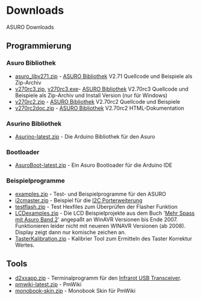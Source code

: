 # Downloads

ASURO Downloads <vspace>

## Programmierung<vspace>

### Asuro Bibliothek<vspace>

*   [asuro_libv271.zip][1] - [ASURO Bibliothek][2] V2.71 Quellcode und Beispiele als Zip-Archiv 
*   [v270rc3.zip][3], [v270rc3.exe][4]- [ASURO Bibliothek][2] V2.70rc3 Quellcode und Beispiele als Zip-Archiv und Install Version (nur für Windows) 
*   [v270rc2.zip][5] - [ASURO Bibliothek][2] V2.70rc2 Quellcode und Beispiele 
*   [v270rc2doc.zip][6] - [ASURO Bibliothek][2] V2.70rc2 HTML-Dokumentation <vspace>

### Asurino Bibliothek

*   [Asurino-latest.zip][7] - Die Arduino Bibliothek für den Asuro <vspace>

### Bootloader

*   [AsuroBoot-latest.zip][8] - Ein Asuro Bootloader für die Arduino IDE <vspace>

### Beispielprogramme

*   [examples.zip][9] - Test- und Beispielprogramme für den ASURO 
*   [i2cmaster.zip][10] - Beispiel für die [I2C Porterweiterung][11] 
*   [testflash.zip][12] - Test Hexfiles zum Überprüfen der Flasher Funktion 
*   [LCDexamples.zip][13] - Die LCD Beispielprojekte aus dem Buch '[Mehr Spass mit Asuro Band 2][14]' angepaßt an WinAVR Versionen bis Ende 2007. Funktionieren leider nicht mit neueren WINAVR Versionen (ab 2008). Display zeigt dann nur komische zeichen an. 
*   [TasterKalibration.zip][15] - Kalibrier Tool zum Ermitteln des Taster Korrektur Wertes. <vspace>

## Tools<vspace>

*   [d2xxapp.zip][16] - Terminalprogramm für den [Infrarot USB Transceiver][17]. 
*   [pmwiki-latest.zip][18] - PmWiki 
*   [monobook-skin.zip][19] - Monobook Skin für PmWiki <vspace>

 [1]: http://www.asurowiki.de/pmwiki/uploads/Main/asuro_libv271.zip
 [2]: http://www.asurowiki.de/pmwiki/pmwiki.php/Main/Bibliothek
 [3]: http://www.asurowiki.de/pmwiki/uploads/Main/v270rc3.zip
 [4]: http://www.asurowiki.de/pmwiki/uploads/Main/v270rc3.exe
 [5]: http://www.asurowiki.de/pmwiki/uploads/Main/v270rc2.zip
 [6]: http://www.asurowiki.de/pmwiki/uploads/Main/v270rc2doc.zip
 [7]: http://www.asurowiki.de/pmwiki/uploads/Main/Asurino-latest.zip
 [8]: http://www.asurowiki.de/pmwiki/uploads/Main/AsuroBoot-latest.zip
 [9]: http://www.asurowiki.de/pmwiki/uploads/Main/examples.zip
 [10]: http://www.asurowiki.de/pmwiki/uploads/Main/i2cmaster.zip
 [11]: http://www.asurowiki.de/pmwiki/pmwiki.php/Main/I2CPorterweiterung
 [12]: http://www.asurowiki.de/pmwiki/uploads/Main/testflash.zip
 [13]: http://www.asurowiki.de/pmwiki/uploads/Main/LCDexamples.zip
 [14]: http://www.asurowiki.de/pmwiki/pmwiki.php/Main/MehrSpassMitAsuroBand2
 [15]: http://www.asurowiki.de/pmwiki/uploads/Main/TasterKalibration.zip
 [16]: http://www.asurowiki.de/pmwiki/uploads/Main/d2xxapp.zip
 [17]: http://www.asurowiki.de/pmwiki/pmwiki.php/Main/InfrarotUSBTransceiver
 [18]: http://www.asurowiki.de/pmwiki/uploads/Main/pmwiki-latest.zip
 [19]: http://www.asurowiki.de/pmwiki/uploads/Main/monobook-skin.zip

